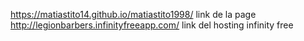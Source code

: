 https://matiastito14.github.io/matiastito1998/ link de la page
http://legionbarbers.infinityfreeapp.com/ link del hosting infinity free
